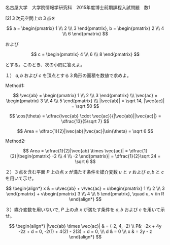 名古屋大学　大学院情報学研究科　2015年度博士前期課程入試問題　数1

\[2]３次元空間上の３点を 

$$
    a = \begin{pmatrix} 1 \\\ 2 \\\ 3 \end{pmatrix}, 
    b = \begin{pmatrix} 2 \\\ 4 \\\ 6 \end{pmatrix}
$$

および

$$
    c = \begin{pmatrix} 4 \\\ 6 \\\ 8 \end{pmatrix}
$$

とする。このとき、次の小問に答えよ。

１） $a, b$ および $c$ を頂点とする３角形の面積を数値で求めよ。

Method1:

$$
    \vec{ab} = \begin{pmatrix} 1 \\\ 2 \\\ 3 \end{pmatrix} \\\
    \vec{ac} = \begin{pmatrix} 3 \\\ 4 \\\ 5 \end{pmatrix} \\\
    |\vec{ab}| = \sqrt 14, |\vec{ac}| = \sqrt 50
$$

$$
    \cos(\theta) = \dfrac{\vec{ab} \cdot \vec{ac}}{|\vec{ab}||\vec{ac}|} = \dfrac{13}{5\sqrt 7}
$$

$$
    Area = \dfrac{1}{2}|\vec{ab}|\vec{ac}|\sin(\theta) = \sqrt 6
$$

Method2:

$$
    Area = \dfrac{1}{2}|\vec{ab} \times \vec{ac}| = \dfrac{1}{2}|\begin{pmatrix} -2 \\\ 4 \\\ -2 \end{pmatrix}| = \dfrac{1}{2}\sqrt 24 = \sqrt 6
$$

２）３点を含む平面 $P$ 上の点 $x$ が満たす条件を媒介変数 $u$ と $v$ および $a, b$ と $c$ を用いて示せ。

$$
    \begin{align*}
        x & = u\vec{ab} + v\vec{ac} = u\begin{pmatrix} 1 \\\ 2 \\\ 3 \end{pmatrix} + v\begin{pmatrix} 3 \\\ 4 \\\ 5 \end{pmatrix}, \quad u, v \in R
    \end{align*}
$$

３）媒介変数を用いないで, $P$ 上の点 $x$ が満たす条件を $a, b$ および $c$ を用いて示せ。

$$
    \begin{align*}
        |\vec{ab} \times \vec{ac}| & = (-2, 4, -2) \\
        P&: -2x + 4y -2z + d = 0, -2(1) + 4(2) - 2(3) + d = 0, \\\ d & = 0 \\\
        x & = 2y - z
    \end{align*}
$$
